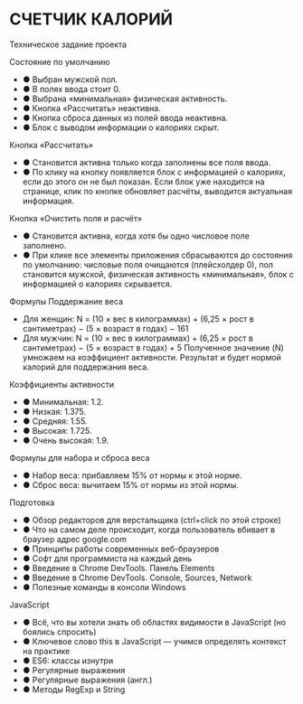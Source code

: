 # СЧЕТЧИК КАЛОРИЙ #

Техническое задание проекта

Состояние по умолчанию
* ●	Выбран мужской пол.
* ●	В полях ввода стоит 0.
* ●	Выбрана «минимальная» физическая активность.
* ●	Кнопка «Рассчитать» неактивна.
* ●	Кнопка сброса данных из полей ввода неактивна.
* ●	Блок с выводом информации о калориях скрыт.

Кнопка «Рассчитать»
* ●	Становится активна только когда заполнены все поля ввода.
* ●	По клику на кнопку появляется блок с информацией о калориях, если до этого он не был показан. Если блок уже находится на странице, клик по кнопке обновляет расчёты, выводится актуальная информация.

Кнопка «Очистить поля и расчёт»
* ●	Становится активна, когда хотя бы одно числовое поле заполнено.
* ●	При клике все элементы приложения сбрасываются до состояния по умолчанию: числовые поля очищаются (плейсхолдер 0), пол становится мужской, физическая активность «минимальная», блок с информацией о калориях скрывается.

Формулы
Поддержание веса
* Для женщин:
N = (10 × вес в килограммах) + (6,25 × рост в сантиметрах) − (5 × возраст в годах) − 161
* Для мужчин:
N = (10 × вес в килограммах) + (6,25 × рост в сантиметрах) − (5 × возраст в годах) + 5
Полученное значение (N) умножаем на коэффициент активности. Результат и будет нормой калорий для поддержания веса.

Коэффициенты активности
* ●	Минимальная: 1.2.
* ●	Низкая: 1.375.
* ●	Средняя: 1.55.
* ●	Высокая: 1.725.
* ●	Очень высокая: 1.9.

Формулы для набора и сброса веса
* ●	Набор веса: прибавляем 15% от нормы к этой норме.
* ●	Сброс веса: вычитаем 15% от нормы из этой нормы.

Подготовка
* ●	Обзор редакторов для верстальщика (ctrl+click по этой строке)
* ●	Что на самом деле происходит, когда пользователь вбивает в браузер адрес google.com
* ●	Принципы работы современных веб-браузеров
* ●	Софт для программиста на каждый день
* ●	Введение в Chrome DevTools. Панель Elements
* ●	Введение в Chrome DevTools. Console, Sources, Network
* ●	Полезные команды в консоли Windows

JavaScript
* ●	Всё, что вы хотели знать об областях видимости в JavaScript (но боялись спросить)
* ●	Ключевое слово this в JavaScript — учимся определять контекст на практике
* ●	ES6: классы изнутри
* ●	Регулярные выражения
* ●	Регулярные выражения (англ.)
* ●	Методы RegExp и String
